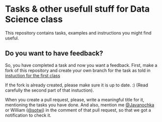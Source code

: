 # Tasks & other usefull stuff for Data Science class

This repository contains tasks, examples and instructions you might find useful. 

## Do you want to have feedback?

So, you have completed a task and now you want a feedback. First, make a fork of this repository and create your own branch for the task as told in [instuction for the first class](https://github.com/Javanochka/m1-data-science-td/blob/main/class01-git/README.md)

If the fork is already created, please make sure it is up to date. :) (Read carefully the second part of that instuction).

When you create a pull request, please, write a meaningful title for it, mentioning the tasks you have done. And also, mention me [@Javanochka](https://github.com/Javanochka/) or William ([@sotwi](https://github.com/sotwi/)) in the comment of that pull request, so that we got a notification to check it. 


